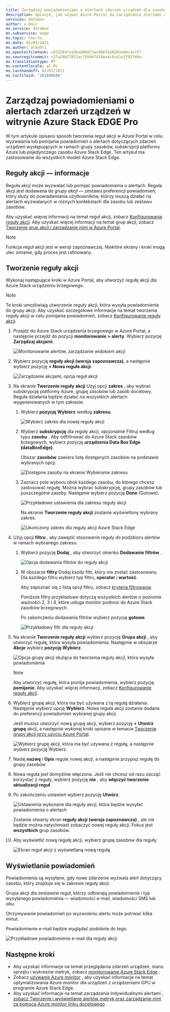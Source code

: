 ```yaml
---
title: Zarządzaj powiadomieniami o alertach zdarzeń urządzeń dla zasobów usługi Azure Stack EDGE Pro | Microsoft Docs
description: Opisuje, jak używać Azure Portal do zarządzania alertami dla zdarzeń urządzeń w Azure Stack zasobów brzegowych Pro.
services: databox
author: v-dalc
ms.service: databox
ms.subservice: edge
ms.topic: how-to
ms.date: 02/02/2021
ms.author: alkohli
ms.openlocfilehash: c621584fa1dbed06873ac0867e20201e94c4a757
ms.sourcegitcommit: c27a20b278f2ac758447418ea4c8c61e27927d6a
ms.translationtype: MT
ms.contentlocale: pl-PL
ms.lasthandoff: 03/03/2021
ms.locfileid: "101699686"
---
```

# <a name="manage-device-event-alert-notifications-on-azure-stack-edge-pro-resources"></a>Zarządzaj powiadomieniami o alertach zdarzeń urządzeń w witrynie Azure Stack EDGE Pro

W tym artykule opisano sposób tworzenia reguł akcji w Azure Portal w celu wyzwalania lub pomijania powiadomień o alertach dotyczących zdarzeń urządzeń występujących w ramach grupy zasobów, subskrypcji platformy Azure lub pojedynczego zasobu Azure Stack Edge. Ten artykuł ma zastosowanie do wszystkich modeli Azure Stack Edge.  

## <a name="about-action-rules"></a>Reguły akcji — informacje

Reguła akcji może wyzwalać lub pomijać powiadomienia o alertach. Reguła akcji jest dodawana do *grupy akcji* — zestawu preferencji powiadomień, który służy do powiadamiania użytkowników, którzy muszą działać na alertach wyzwalanych w różnych kontekstach dla zasobu lub zestawu zasobów.

Aby uzyskać więcej informacji na temat reguł akcji, zobacz [Konfigurowanie reguły akcji](../azure-monitor/alerts/alerts-action-rules.md?tabs=portal#configuring-an-action-rule). Aby uzyskać więcej informacji na temat grup akcji, zobacz [Tworzenie grup akcji i zarządzanie nimi w Azure Portal](../azure-monitor/alerts/action-groups.md).

> [!NOTE]
> Funkcja reguł akcji jest w wersji zapoznawczej. Niektóre ekrany i kroki mogą ulec zmianie, gdy proces jest rafinowany.


## <a name="create-an-action-rule"></a>Tworzenie reguły akcji

Wykonaj następujące kroki w Azure Portal, aby utworzyć regułę akcji dla Azure Stack urządzeniu brzegowego.

> [!NOTE]
> Te kroki umożliwiają utworzenie reguły akcji, która wysyła powiadomienia do grupy akcji. Aby uzyskać szczegółowe informacje na temat tworzenia reguły akcji w celu pomijania powiadomień, zobacz [Konfigurowanie reguły akcji](../azure-monitor/alerts/alerts-action-rules.md?tabs=portal#configuring-an-action-rule).

1. Przejdź do Azure Stack urządzenia brzegowego w Azure Portal, a następnie przejdź do pozycji **monitorowanie > alerty**. Wybierz pozycję **Zarządzaj akcjami**.

   ![Monitorowanie alertów, zarządzanie widokiem akcji](media/azure-stack-edge-gpu-manage-device-event-alert-notifications/action-rules-open-view-01.png)

2. Wybierz pozycję **reguły akcji (wersja zapoznawcza)**, a następnie wybierz pozycję **+ Nowa reguła akcji**.

   ![Zarządzanie akcjami, opcja reguł akcji](media/azure-stack-edge-gpu-manage-device-event-alert-notifications/action-rules-open-view-02.png)

3. Na ekranie **Tworzenie reguły akcji** Użyj opcji **zakres** , aby wybrać subskrypcję platformy Azure, grupę zasobów lub zasób docelowy. Reguła działania będzie działać na wszystkich alertach wygenerowanych w tym zakresie.

   1. Wybierz **pozycję Wybierz** według **zakresu**.

      ![Wybierz zakres dla nowej reguły akcji](media/azure-stack-edge-gpu-manage-device-event-alert-notifications/new-action-rule-scope-01.png)

   2. Wybierz **subskrypcję** dla reguły akcji, opcjonalnie Filtruj według typu **zasobu** . Aby odfiltrować do Azure Stack zasobów brzegowych, wybierz pozycję **urządzenia Data Box Edge (dataBoxEdge)**.

      Obszar **zasobów** zawiera listę dostępnych zasobów na podstawie wybranych opcji.
  
      ![Dostępne zasoby na ekranie Wybieranie zakresu](media/azure-stack-edge-gpu-manage-device-event-alert-notifications/new-action-rule-scope-02.png)

   3. Zaznacz pole wyboru obok każdego zasobu, do którego chcesz zastosować regułę. Można wybrać subskrypcję, grupy zasobów lub poszczególne zasoby. Następnie wybierz pozycję **Done** (Gotowe).

      ![Przykładowe ustawienia dla zakresu reguły akcji](media/azure-stack-edge-gpu-manage-device-event-alert-notifications/new-action-rule-scope-03.png)

      Na ekranie **Tworzenie reguły akcji** zostanie wyświetlony wybrany zakres.

      ![Ukończony zakres dla reguły akcji Azure Stack Edge](media/azure-stack-edge-gpu-manage-device-event-alert-notifications/new-action-rule-scope-04.png)

4. Użyj opcji **filtru** , aby zawęzić stosowanie reguły do podzbioru alertów w ramach wybranego zakresu.

   1. Wybierz pozycję **Dodaj** , aby otworzyć okienko **Dodawanie filtrów** .

      ![Opcja dodawania filtrów do reguły akcji](media/azure-stack-edge-gpu-manage-device-event-alert-notifications/new-action-rule-filter-01.png)

   2. W obszarze **filtry** Dodaj każdy filtr, który ma zostać zastosowany. Dla każdego filtru wybierz typ filtru, **operator** i **wartość**.
   
      Aby zapoznać się z listą opcji filtru, zobacz [kryteria filtrowania](../azure-monitor/alerts/alerts-action-rules.md?tabs=portal#filter-criteria).

      Poniższe filtry przykładowe dotyczą wszystkich alertów o poziomie ważności 2, 3 i 4, które usługa monitor podnosi do Azure Stack zasobów brzegowych.

      Po zakończeniu dodawania filtrów wybierz pozycję **gotowe**.
   
      ![Przykładowy filtr dla reguły akcji](media/azure-stack-edge-gpu-manage-device-event-alert-notifications/new-action-rule-filter-02.png)

5. Na ekranie **Tworzenie reguły akcji** wybierz pozycję **Grupa akcji** , aby utworzyć regułę, która wysyła powiadomienia. Następnie w obszarze **Akcje** wybierz **pozycję Wybierz**.

   ![Opcja grupy akcji służąca do tworzenia reguły akcji, która wysyła powiadomienia](media/azure-stack-edge-gpu-manage-device-event-alert-notifications/new-action-rule-action-group-01.png)

   > [!NOTE]
   > Aby utworzyć regułę, która pomija powiadomienia, wybierz pozycję **pomijanie**. Aby uzyskać więcej informacji, zobacz [Konfigurowanie reguły akcji](../azure-monitor/alerts/alerts-action-rules.md?tabs=portal#configuring-an-action-rule).

6. Wybierz grupę akcji, która ma być używana z tą regułą działania. Następnie wybierz opcję **Wybierz**. Nowa reguła akcji zostanie dodana do preferencji powiadomień wybranej grupy akcji.

   Jeśli musisz utworzyć nową grupę akcji, wybierz pozycję **+ Utwórz grupę** akcji, a następnie wykonaj kroki opisane w temacie [Tworzenie grupy akcji przy użyciu Azure Portal](../azure-monitor/alerts/action-groups.md#create-an-action-group-by-using-the-azure-portal).

   ![Wybierz grupę akcji, która ma być używana z regułą, a następnie wybierz pozycję Wybierz.](media/azure-stack-edge-gpu-manage-device-event-alert-notifications/new-action-rule-action-group-02.png)

7. Nadaj **nazwę** i **Opis** regule nowej akcji, a następnie przypisz regułę do grupy zasobów.

9. Nowa reguła jest domyślnie włączona. Jeśli nie chcesz od razu zacząć korzystać z reguły, wybierz pozycję **nie** , aby **włączyć tworzenie aktualizacji reguł**.

10. Po zakończeniu ustawień wybierz pozycję **Utwórz**.

    ![Ustawienia wykonane dla reguły akcji, która będzie wysyłać powiadomienia o alertach](media/azure-stack-edge-gpu-manage-device-event-alert-notifications/new-action-rule-completed-settings.png)

    Zostanie otwarty ekran **reguły akcji (wersja zapoznawcza)** , ale nie będzie można natychmiast zobaczyć nowej reguły akcji. Fokus jest **wszystkich** grup zasobów.

11. Aby wyświetlić nową regułę akcji, wybierz grupę zasobów dla reguły.

    ![Ekran reguł akcji z wyświetlaną nową regułą](media/azure-stack-edge-gpu-manage-device-event-alert-notifications/new-action-rule-displayed.png)


## <a name="view-notifications"></a>Wyświetlanie powiadomień

Powiadomienia są wysyłane, gdy nowe zdarzenie wyzwala alert dotyczący zasobu, który znajduje się w zakresie reguły akcji.

Grupa akcji dla zestawów reguł, którzy odbierają powiadomienie i typ wysyłanego powiadomienia — wiadomości e-mail, wiadomości SMS lub obu.

Otrzymywanie powiadomień po wyzwoleniu alertu może potrwać kilka minut.

Powiadomienie e-mail będzie wyglądać podobnie do tego.

![Przykładowe powiadomienie e-mail dla reguły akcji](media/azure-stack-edge-gpu-manage-device-event-alert-notifications/sample-action-rule-email-notification.png)


## <a name="next-steps"></a>Następne kroki

<!-- - See [Create and manage action groups in the Azure portal](../azure-monitor/alerts/action-groups.md) for guidance on creating a new action group.
- See [Configure an action rule](../azure-monitor/alerts/alerts-action-rules.md?tabs=portal#configuring-an-action-rule) for more info about creating action rules that send or suppress alert notifications. -2 bullets referenced above. Making room for local tasks in "Next Steps." --> 
- Aby uzyskać informacje na temat przeglądania zdarzeń urządzeń, stanu sprzętu i wykresów metryk, zobacz [monitorowanie Azure Stack Edge](azure-stack-edge-monitor.md) . 
- Zobacz [używanie Azure monitor](azure-stack-edge-gpu-enable-azure-monitor.md) , aby uzyskać informacje na temat optymalizowania Azure monitor dla urządzeń z urządzeniami GPU w programie Azure Stack Edge.
- Aby uzyskać informacje na temat zarządzania indywidualnymi alertami [, zobacz Tworzenie i wyświetlanie alertów metryk oraz zarządzanie nimi za pomocą Azure monitor linku docelowego](../azure-monitor/alerts/alerts-metric.md) .